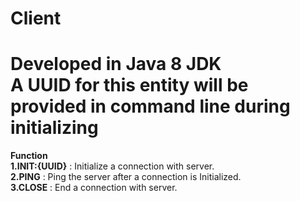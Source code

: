 **Client**  
=======================================================

Developed in Java 8 JDK  
A UUID for this entity will be provided in command line during initializing    
=======================================================

**Function**  
**1.INIT:{UUID}** 		: Initialize a connection with server.  
**2.PING**              : Ping the server after a connection is Initialized.  
**3.CLOSE** 			: End a connection with server.  
